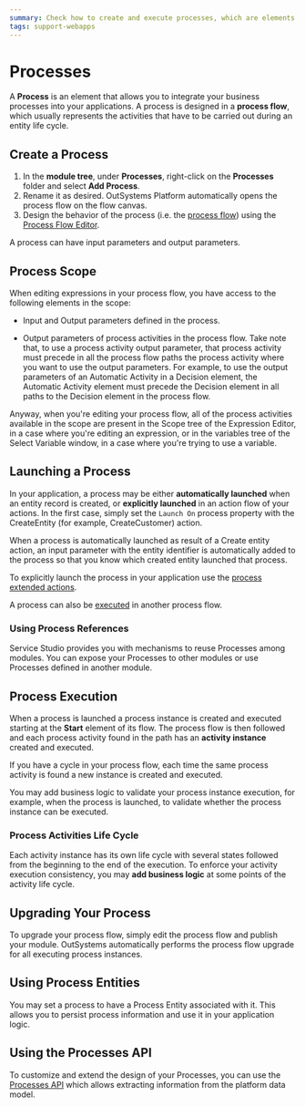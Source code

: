 ```yaml
---
summary: Check how to create and execute processes, which are elements that allow you to integrate your business processes into your applications.
tags: support-webapps
---
```


# Processes

A **Process** is an element that allows you to integrate your business processes into your applications. A process is designed in a **process flow**, which usually represents the activities that have to be carried out during an entity life cycle.

## Create a Process

1. In the **module tree**, under **Processes**, right-click on the **Processes** folder and select **Add Process**.
2. Rename it as desired. OutSystems Platform automatically opens the process flow on the flow canvas.
3. Design the behavior of the process (i.e. the [process flow](<process-flow/intro.md>)) using the [Process Flow Editor](<process-flow/process-flow-editor.md>).

A process can have input parameters and output parameters.

## Process Scope

When editing expressions in your process flow, you have access to the following elements in the scope:

* Input and Output parameters defined in the process.

* Output parameters of process activities in the process flow. Take note that, to use a process activity output parameter, that process activity must precede in all the process flow paths the process activity where you want to use the output parameters.  For example, to use the output parameters of an Automatic Activity in a Decision element, the Automatic Activity element must precede the Decision element in all paths to the Decision element in the process flow.

Anyway, when you're editing your process flow, all of the process activities available in the scope are present in the Scope tree of the Expression Editor, in a case where you're editing an expression, or in the variables tree of the Select Variable window, in a case where you're trying to use a variable.


## Launching a Process

In your application, a process may be either **automatically launched** when an entity record is created, or **explicitly launched** in an action flow of your actions. In the first case, simply set the `Launch On` process property with the CreateEntity (for example, CreateCustomer) action.

When a process is automatically launched as result of a Create entity action, an input parameter with the entity identifier is automatically added to the process so that you know which created entity launched that process.

To explicitly launch the process in your application use the [process extended actions](actions-extended/intro.md).

A process can also be [executed](<../../ref/lang/auto/Class.Execute Process.final.md>) in another process flow. 

### Using Process References

Service Studio provides you with mechanisms to reuse Processes among modules. You can expose your Processes to other modules or use Processes defined in another module.


## Process Execution

When a process is launched a process instance is created and executed starting at the **Start** element of its flow. The process flow is then followed and each process activity found in the path has an **activity instance** created and executed.

If you have a cycle in your process flow, each time the same process activity is found a new instance is created and executed.

You may add business logic to validate your process instance execution, for example, when the process is launched, to validate whether the process instance can be executed.

### Process Activities Life Cycle

Each activity instance has its own life cycle with several states followed from the beginning to the end of the execution. To enforce your activity execution consistency, you may **add business logic** at some points of the activity life cycle.


## Upgrading Your Process

To upgrade your process flow, simply edit the process flow and publish your module. OutSystems automatically performs the process flow upgrade for all executing process instances.


## Using Process Entities

You may set a process to have a Process Entity associated with it. This allows you to persist process information and use it in your application logic.


## Using the Processes API

To customize and extend the design of your Processes, you can use the [Processes API](../../ref/apis/processes-api.md) which allows extracting information from the platform data model.
